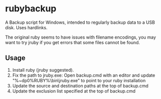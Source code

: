 # rubybackup
A Backup script for Windows, intended to regularly backup data to a USB disk. Uses hardlinks.

The original ruby seems to have issues with filename encodings, you may want to try jruby if you get errors that some files cannot be found.

## Usage
1. Install ruby (jruby suggested).
2. Fix the path to jruby.exe: Open backup.cmd with an editor and update "%~dp0\%RUBY%\bin\jruby.exe" to point to your ruby installation
3. Update the source and destination paths at the top of backup.cmd
4. Update the exclusion list specified at the top of backup.cmd
